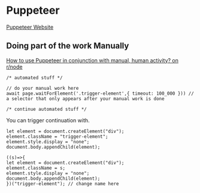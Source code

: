# Puppeteer

[Puppeteer Website](https://pptr.dev/)

## Doing part of the work Manually

[How to use Puppeteer in conjunction with manual, human activity? on r/node](https://www.reddit.com/r/node/comments/d0uggx/how_to_use_puppeteer_in_conjunction_with_manual/)

```
/* automated stuff */

// do your manual work here
await page.waitForElement('.trigger-element',{ timeout: 100_000 })) // a selector that only appears after your manual work is done

/* continue automated stuff */
```

You can trigger continuation with.

```
let element = document.createElement("div");
element.className = "trigger-element";
element.style.display = "none";
document.body.appendChild(element);
```

```
((s)=>{
let element = document.createElement("div");
element.className = s;
element.style.display = "none";
document.body.appendChild(element);
})("trigger-element"); // change name here
```
